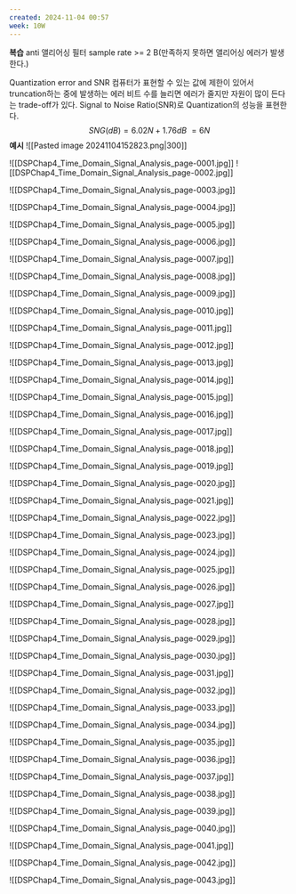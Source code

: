 ```yaml
---
created: 2024-11-04 00:57
week: 10W
---
```

**복습**
anti 앨리어싱 필터
sample rate >= 2 B(만족하지 못하면 앨리어싱 에러가 발생한다.)

Quantization error and SNR
	컴퓨터가 표현할 수 있는 값에 제한이 있어서 truncation하는 중에 발생하는 에러
	비트 수를 늘리면 에러가 줄지만 자원이 많이 든다는 trade-off가 있다.
	Signal to Noise Ratio(SNR)로 Quantization의 성능을 표현한다.
	$$SNG(dB) = 6.02N + 1.76 dB ~= 6N$$
	**예시**
	![[Pasted image 20241104152823.png|300]]
	
![[DSPChap4_Time_Domain_Signal_Analysis_page-0001.jpg]]
![[DSPChap4_Time_Domain_Signal_Analysis_page-0002.jpg]]

![[DSPChap4_Time_Domain_Signal_Analysis_page-0003.jpg]]

![[DSPChap4_Time_Domain_Signal_Analysis_page-0004.jpg]]

![[DSPChap4_Time_Domain_Signal_Analysis_page-0005.jpg]]

![[DSPChap4_Time_Domain_Signal_Analysis_page-0006.jpg]]

![[DSPChap4_Time_Domain_Signal_Analysis_page-0007.jpg]]

![[DSPChap4_Time_Domain_Signal_Analysis_page-0008.jpg]]

![[DSPChap4_Time_Domain_Signal_Analysis_page-0009.jpg]]

![[DSPChap4_Time_Domain_Signal_Analysis_page-0010.jpg]]

![[DSPChap4_Time_Domain_Signal_Analysis_page-0011.jpg]]

![[DSPChap4_Time_Domain_Signal_Analysis_page-0012.jpg]]

![[DSPChap4_Time_Domain_Signal_Analysis_page-0013.jpg]]

![[DSPChap4_Time_Domain_Signal_Analysis_page-0014.jpg]]

![[DSPChap4_Time_Domain_Signal_Analysis_page-0015.jpg]]

![[DSPChap4_Time_Domain_Signal_Analysis_page-0016.jpg]]

![[DSPChap4_Time_Domain_Signal_Analysis_page-0017.jpg]]

![[DSPChap4_Time_Domain_Signal_Analysis_page-0018.jpg]]

![[DSPChap4_Time_Domain_Signal_Analysis_page-0019.jpg]]

![[DSPChap4_Time_Domain_Signal_Analysis_page-0020.jpg]]

![[DSPChap4_Time_Domain_Signal_Analysis_page-0021.jpg]]

![[DSPChap4_Time_Domain_Signal_Analysis_page-0022.jpg]]

![[DSPChap4_Time_Domain_Signal_Analysis_page-0023.jpg]]

![[DSPChap4_Time_Domain_Signal_Analysis_page-0024.jpg]]

![[DSPChap4_Time_Domain_Signal_Analysis_page-0025.jpg]]

![[DSPChap4_Time_Domain_Signal_Analysis_page-0026.jpg]]

![[DSPChap4_Time_Domain_Signal_Analysis_page-0027.jpg]]

![[DSPChap4_Time_Domain_Signal_Analysis_page-0028.jpg]]

![[DSPChap4_Time_Domain_Signal_Analysis_page-0029.jpg]]

![[DSPChap4_Time_Domain_Signal_Analysis_page-0030.jpg]]

![[DSPChap4_Time_Domain_Signal_Analysis_page-0031.jpg]]

![[DSPChap4_Time_Domain_Signal_Analysis_page-0032.jpg]]

![[DSPChap4_Time_Domain_Signal_Analysis_page-0033.jpg]]

![[DSPChap4_Time_Domain_Signal_Analysis_page-0034.jpg]]

![[DSPChap4_Time_Domain_Signal_Analysis_page-0035.jpg]]

![[DSPChap4_Time_Domain_Signal_Analysis_page-0036.jpg]]

![[DSPChap4_Time_Domain_Signal_Analysis_page-0037.jpg]]

![[DSPChap4_Time_Domain_Signal_Analysis_page-0038.jpg]]

![[DSPChap4_Time_Domain_Signal_Analysis_page-0039.jpg]]

![[DSPChap4_Time_Domain_Signal_Analysis_page-0040.jpg]]

![[DSPChap4_Time_Domain_Signal_Analysis_page-0041.jpg]]

![[DSPChap4_Time_Domain_Signal_Analysis_page-0042.jpg]]

![[DSPChap4_Time_Domain_Signal_Analysis_page-0043.jpg]]